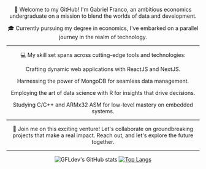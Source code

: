 <span align="center">
  
  🚀 Welcome to my GitHub! I'm Gabriel Franco, an ambitious economics undergraduate on a mission to blend the worlds of data and development.
  
  🎓 Currently pursuing my degree in economics, I've embarked on a parallel journey in the realm of technology.
  
  ---
  
  💻 My skill set spans across cutting-edge tools and technologies:
  
  Crafting dynamic web applications with ReactJS and NextJS.
  
  Harnessing the power of MongoDB for seamless data management.
  
  Employing the art of data science with R for insights that drive decisions.
  
  Studying C/C++ and ARMx32 ASM for low-level mastery on embedded systems.
  
  ---
  
  🤝 Join me on this exciting venture! Let's collaborate on groundbreaking projects that make a real impact. Reach out, and let's explore the future together.

  ---
  
  ![GFLdev's GitHub stats](https://github-readme-stats.vercel.app/api?username=GFLdev&show_icons=true&theme=dark&rank_icon=github)
  [![Top Langs](https://github-readme-stats.vercel.app/api/top-langs/?username=GFLdev&layout=donut&theme=dark)](https://github.com/GFLdev)
  
</span>
